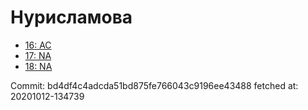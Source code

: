 # Нурисламова
- [16: AC](16.md)
- [17: NA](17.md)
- [18: NA](18.md)

Commit: bd4df4c4adcda51bd875fe766043c9196ee43488
 fetched at: 20201012-134739
